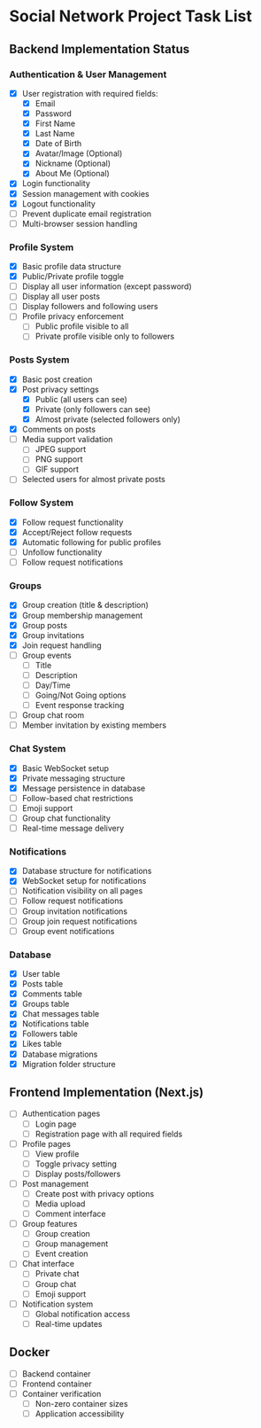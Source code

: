 # Social Network Project Task List


## Backend Implementation Status

### Authentication & User Management
- [x] User registration with required fields:
  - [x] Email
  - [x] Password
  - [x] First Name
  - [x] Last Name
  - [x] Date of Birth
  - [x] Avatar/Image (Optional)
  - [x] Nickname (Optional)
  - [x] About Me (Optional)
- [x] Login functionality
- [x] Session management with cookies
- [x] Logout functionality
- [ ] Prevent duplicate email registration
- [ ] Multi-browser session handling

### Profile System
- [x] Basic profile data structure
- [x] Public/Private profile toggle
- [ ] Display all user information (except password)
- [ ] Display all user posts
- [ ] Display followers and following users
- [ ] Profile privacy enforcement
  - [ ] Public profile visible to all
  - [ ] Private profile visible only to followers

### Posts System
- [x] Basic post creation
- [x] Post privacy settings
  - [x] Public (all users can see)
  - [x] Private (only followers can see)
  - [x] Almost private (selected followers only)
- [x] Comments on posts
- [ ] Media support validation
  - [ ] JPEG support
  - [ ] PNG support
  - [ ] GIF support
- [ ] Selected users for almost private posts

### Follow System
- [x] Follow request functionality
- [x] Accept/Reject follow requests
- [x] Automatic following for public profiles
- [ ] Unfollow functionality
- [ ] Follow request notifications

### Groups
- [x] Group creation (title & description)
- [x] Group membership management
- [x] Group posts
- [x] Group invitations
- [x] Join request handling
- [ ] Group events
  - [ ] Title
  - [ ] Description
  - [ ] Day/Time
  - [ ] Going/Not Going options
  - [ ] Event response tracking
- [ ] Group chat room
- [ ] Member invitation by existing members

### Chat System
- [x] Basic WebSocket setup
- [x] Private messaging structure
- [x] Message persistence in database
- [ ] Follow-based chat restrictions
- [ ] Emoji support
- [ ] Group chat functionality
- [ ] Real-time message delivery

### Notifications
- [x] Database structure for notifications
- [x] WebSocket setup for notifications
- [ ] Notification visibility on all pages
- [ ] Follow request notifications
- [ ] Group invitation notifications
- [ ] Group join request notifications
- [ ] Group event notifications

### Database
- [x] User table
- [x] Posts table
- [x] Comments table
- [x] Groups table
- [x] Chat messages table
- [x] Notifications table
- [x] Followers table
- [x] Likes table
- [x] Database migrations
- [x] Migration folder structure

## Frontend Implementation (Next.js)
- [ ] Authentication pages
  - [ ] Login page
  - [ ] Registration page with all required fields
- [ ] Profile pages
  - [ ] View profile
  - [ ] Toggle privacy setting
  - [ ] Display posts/followers
- [ ] Post management
  - [ ] Create post with privacy options
  - [ ] Media upload
  - [ ] Comment interface
- [ ] Group features
  - [ ] Group creation
  - [ ] Group management
  - [ ] Event creation
- [ ] Chat interface
  - [ ] Private chat
  - [ ] Group chat
  - [ ] Emoji support
- [ ] Notification system
  - [ ] Global notification access
  - [ ] Real-time updates

## Docker
- [ ] Backend container
- [ ] Frontend container
- [ ] Container verification
  - [ ] Non-zero container sizes
  - [ ] Application accessibility